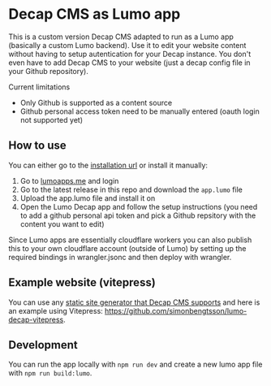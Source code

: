 # Decap CMS as Lumo app

This is a custom version Decap CMS adapted to run as a Lumo app (basically a custom Lumo backend). Use it to edit your website content without having to setup autentication for your Decap instance. You don't even have to add Decap CMS to your website (just a decap config file in your Github repository).

Current limitations
- Only Github is supported as a content source
- Github personal access token need to be manually entered (oauth login not supported yet)

## How to use

You can either go to the [installation url](https://lumoapps.me/dash?appUrl=https%3A%2F%2Fgithub.com%2Fsimonbengtsson%2Flumo-decap%2Freleases%2Flatest%2Fdownload%2Fapp.lumo) or install it manually:

1. Go to [lumoapps.me](https://lumoapps.me) and login
2. Go to the latest release in this repo and download the `app.lumo` file
3. Upload the app.lumo file and install it on 
4. Open the Lumo Decap app and follow the setup instructions (you need to add a github personal api token and pick a Github repsitory with the content you want to edit)

Since Lumo apps are essentially cloudflare workers you can also publish this to your own cloudflare account (outside of Lumo) by setting up the required bindings in wrangler.jsonc and then deploy with wrangler.

## Example website (vitepress)

You can use any [static site generator that Decap CMS supports](https://decapcms.org/docs/gatsby/#:~:text=Variable%20Type%20Widgets-,Platform%20Guides,-Gatsby) and here is an example using Vitepress: https://github.com/simonbengtsson/lumo-decap-vitepress.

## Development

You can run the app locally with `npm run dev` and create a new lumo app file with `npm run build:lumo`.
